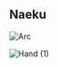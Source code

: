 ## Naeku

![Arc](https://github.com/user-attachments/assets/a042c650-3af0-4675-84cf-980e15749bbd)

![Hand (1)](https://github.com/user-attachments/assets/e1b18d57-f6c9-4cf1-bda2-567cf8d71e16)
